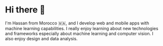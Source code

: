 # Hi there 👋

I'm Hassan from Morocco 🇲🇦️, and I develop web and mobile apps with machine learning capabilities. I really enjoy learning about new technologies and frameworks especially about machine learning and computer vision. I also enjoy design and data analysis.


